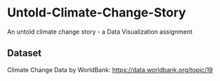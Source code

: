 # Untold-Climate-Change-Story

An untold climate change story - a Data Visualization assignment

## Dataset

Climate Change Data by WorldBank: https://data.worldbank.org/topic/19